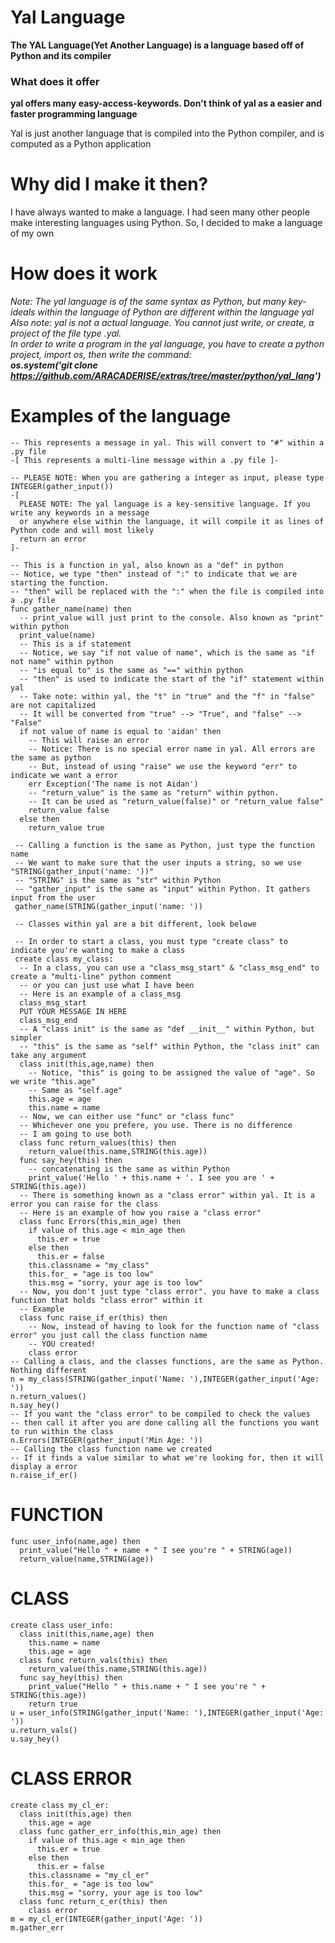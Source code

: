 # Yal Language

****The YAL Language(Yet Another Language) is a language based off of Python and its compiler****
### What does it offer
****yal offers many easy-access-keywords. Don't think of yal as a easier and faster programming language****
<p>Yal is just another language that is compiled into the Python compiler, and is computed as a Python application</p>
<h1>Why did I make it then?</h1>
<p>I have always wanted to make a language. I had seen many other people make interesting languages using Python. So, I decided to make a language of my own</p>

# How does it work
*Note: The yal language is of the same syntax as Python, but many key-ideals within the language of Python are different within the language yal*</br>
*Also note: yal is not a actual language. You cannot just write, or create, a project of the file type .yal. </br> In order to write a program in the yal language, you have to create a python project, import os, then write the command:</br>***os.system('git clone https://github.com/ARACADERISE/extras/tree/master/python/yal_lang')****

# Examples of the language

```
-- This represents a message in yal. This will convert to "#" within a .py file
-[ This represents a multi-line message within a .py file ]-

-- PLEASE NOTE: When you are gathering a integer as input, please type INTEGER(gather_input())
-[ 
  PLEASE NOTE: The yal language is a key-sensitive language. If you write any keywords in a message
  or anywhere else within the language, it will compile it as lines of Python code and will most likely
  return an error 
]-

-- This is a function in yal, also known as a "def" in python
-- Notice, we type "then" instead of ":" to indicate that we are starting the function.
-- "then" will be replaced with the ":" when the file is compiled into a .py file
func gather_name(name) then
  -- print_value will just print to the console. Also known as "print" within python
  print_value(name)
  -- This is a if statement
  -- Notice, we say "if not value of name", which is the same as "if not name" within python
  -- "is equal to" is the same as "==" within python
  -- "then" is used to indicate the start of the "if" statement within yal
  -- Take note: within yal, the "t" in "true" and the "f" in "false" are not capitalized
  -- It will be converted from "true" --> "True", and "false" --> "False"
  if not value of name is equal to 'aidan' then
    -- This will raise an error
    -- Notice: There is no special error name in yal. All errors are the same as python 
    -- But, instead of using "raise" we use the keyword "err" to indicate we want a error
    err Exception('The name is not Aidan')
    -- "return_value" is the same as "return" within python. 
    -- It can be used as "return_value(false)" or "return_value false"
    return_value false
  else then
    return_value true
 
 -- Calling a function is the same as Python, just type the function name
 -- We want to make sure that the user inputs a string, so we use "STRING(gather_input('name: '))"
 -- "STRING" is the same as "str" within Python
 -- "gather_input" is the same as "input" within Python. It gathers input from the user
 gather_name(STRING(gather_input('name: '))
 
 -- Classes within yal are a bit different, look belowe
 
 -- In order to start a class, you must type "create class" to indicate you're wanting to make a class
 create class my_class:
  -- In a class, you can use a "class_msg_start" & "class_msg_end" to create a "multi-line" python comment
  -- or you can just use what I have been
  -- Here is an example of a class_msg
  class_msg_start
  PUT YOUR MESSAGE IN HERE
  class_msg_end
  -- A "class init" is the same as "def __init__" within Python, but simpler
  -- "this" is the same as "self" within Python, the "class init" can take any argument
  class init(this,age,name) then
    -- Notice, "this" is going to be assigned the value of "age". So we write "this.age"
    -- Same as "self.age"
    this.age = age
    this.name = name
  -- Now, we can either use "func" or "class func"
  -- Whichever one you prefere, you use. There is no difference
  -- I am going to use both
  class func return_values(this) then
    return_value(this.name,STRING(this.age))
  func say_hey(this) then
    -- concatenating is the same as within Python
    print_value('Hello ' + this.name + '. I see you are ' + STRING(this.age)) 
  -- There is something known as a "class error" within yal. It is a error you can raise for the class
  -- Here is an example of how you raise a "class error"
  class func Errors(this,min_age) then
    if value of this.age < min_age then
      this.er = true
    else then
      this.er = false
    this.classname = "my_class"
    this.for_ = "age is too low"
    this.msg = "sorry, your age is too low"
  -- Now, you don't just type "class error". you have to make a class function that holds "class error" within it
  -- Example
  class func raise_if_er(this) then
    -- Now, instead of having to look for the function name of "class error" you just call the class function name
    -- YOU created!
    class error
-- Calling a class, and the classes functions, are the same as Python. Nothing different
n = my_class(STRING(gather_input('Name: '),INTEGER(gather_input('Age: '))
n.return_values()
n.say_hey()
-- If you want the "class error" to be compiled to check the values
-- then call it after you are done calling all the functions you want to run within the class
n.Errors(INTEGER(gather_input('Min Age: '))
-- Calling the class function name we created
-- If it finds a value similar to what we're looking for, then it will display a error
n.raise_if_er()
```

# FUNCTION
```
func user_info(name,age) then
  print_value("Hello " + name + " I see you're " + STRING(age))
  return_value(name,STRING(age))
```
# CLASS
```
create class user_info:
  class init(this,name,age) then
    this.name = name
    this.age = age
  class func return_vals(this) then
    return_value(this.name,STRING(this.age))
  func say_hey(this) then
    print_value("Hello " + this.name + " I see you're " + STRING(this.age))
    return true
u = user_info(STRING(gather_input('Name: '),INTEGER(gather_input('Age: '))
u.return_vals()
u.say_hey()
```
# CLASS ERROR
```
create class my_cl_er:
  class init(this,age) then
    this.age = age
  class func gather_err_info(this,min_age) then
    if value of this.age < min_age then
      this.er = true
    else then
      this.er = false
    this.classname = "my_cl_er"
    this.for_ = "age is too low"
    this.msg = "sorry, your age is too low"
  class func return_c_er(this) then
    class error
m = my_cl_er(INTEGER(gather_input('Age: '))
m.gather_err
